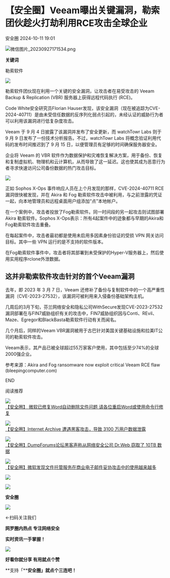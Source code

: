 #  【安全圈】Veeam曝出关键漏洞，勒索团伙趁火打劫利用RCE攻击全球企业   
 安全圈   2024-10-11 19:01  
  
![](https://mmbiz.qpic.cn/sz_mmbiz_png/aBHpjnrGylgOvEXHviaXu1fO2nLov9bZ055v7s8F6w1DD1I0bx2h3zaOx0Mibd5CngBwwj2nTeEbupw7xpBsx27Q/640?wx_fmt=png&from=appmsg "微信图片_20230927171534.png")  
  
  
**关键词**  
  
  
  
勒索软件  
  
  
![](https://mmbiz.qpic.cn/sz_mmbiz_jpg/aBHpjnrGylhnDHDVAe6opKibJQic1Q8NrGgAGjs88iaMaZ6HaOu2rQMMJEt4LVGFRGJ6KSknPm5EJucIjP7c5mQLw/640?wx_fmt=jpeg&from=appmsg "")  
  
勒索软件团伙现在利用一个关键的安全漏洞，让攻击者在易受攻击的 Veeam Backup & Replication (VBR) 服务器上获得远程代码执行 (RCE)。  
  
Code White安全研究员Florian Hauser发现，该安全漏洞（现在被追踪为CVE-2024-40711）是由未受信任数据的反序列化弱点引起的，未经认证的威胁行为者可以利用该漏洞进行低复杂度攻击。  
  
Veeam 于 9 月 4 日披露了该漏洞并发布了安全更新，而 watchTowr Labs 则于 9 月 9 日发布了一份技术分析报告。不过，watchTowr Labs 将概念验证利用代码的发布时间推迟到了 9 月 15 日，以便管理员有足够的时间确保服务器安全。  
  
企业将 Veeam 的 VBR 软件作为数据保护和灾难恢复解决方案，用于备份、恢复和复制虚拟机、物理机和云计算机，从而导致了这一延迟。这也使其成为恶意行为者寻求快速访问公司备份数据的热门攻击目标。  
  
![](https://mmbiz.qpic.cn/sz_mmbiz_jpg/aBHpjnrGylhnDHDVAe6opKibJQic1Q8NrGnCIGfkJJTtSHRIHW3NeXHa8grk5VOv8zib3g1NTfjjrNuvia4T6tHXeA/640?wx_fmt=jpeg&from=appmsg "")  
  
正如 Sophos X-Ops 事件响应人员在上个月发现的那样，CVE-2024-40711 RCE 漏洞很快被发现，并在 Akira 和 Fog 勒索软件攻击中被利用，与之前泄露的凭证一起，向本地管理员和远程桌面用户组添加“点”本地帐户。  
  
在一个案例中，攻击者投放了Fog勒索软件。同一时间段的另一起攻击则试图部署 Akira 勒索软件。Sophos X-Ops表示：所有4起案件中的迹象都与早期的Akira和Fog勒索软件攻击重叠。  
  
在每起案件中，攻击者最初都是使用未启用多因素身份验证的受损 VPN 网关访问目标。其中一些 VPN 运行的是不支持的软件版本。  
  
在Fog勒索软件事件中，攻击者将其部署到未受保护的Hyper-V服务器上，然后使用实用程序rclone外泄数据。  
## 这并非勒索软件攻击针对的首个Veeam漏洞  
  
去年，即 2023 年 3 月 7 日，Veeam 还修补了备份与复制软件中的一个高严重性漏洞（CVE-2023-27532），该漏洞可被利用来入侵备份基础架构主机。  
  
几周后的3月下旬，芬兰网络安全和隐私公司WithSecure发现CVE-2023-27532漏洞部署在与FIN7威胁组织有关的攻击中，FIN7威胁组织因与Conti、REvil、Maze、Egregor和BlackBasta勒索软件行动有关而闻名。  
  
几个月后，同样的Veeam VBR漏洞被用于古巴针对美国关键基础设施和拉美IT公司的勒索软件攻击。  
  
Veeam表示，其产品已被全球超过55万家客户使用，其中包括至少74%的全球2000强企业。  
  
参考来源：Akira and Fog ransomware now exploit critical Veeam RCE flaw (bleepingcomputer.com)  
  
  
END  
  
  
阅读推荐  
  
  
![](https://mmbiz.qpic.cn/sz_mmbiz_png/aBHpjnrGyliaEQFic5fXxFib2BUvlzqYQJz4RAk6ibl9EA8hxkWBkU4kExoqSdhEIKwyb1mszy0VqicJZpkLt7sBK0w/640?wx_fmt=png "")  
[【安全圈】 微软已修复Word自动删除文件问题 请各位重启Word或使用命令行修复](http://mp.weixin.qq.com/s?__biz=MzIzMzE4NDU1OQ==&mid=2652065105&idx=1&sn=10c376f4ec8aaeb9f70061c53fb6ca98&chksm=f36e6111c419e8071ff5f06a133faf65b2c0cca1900a11dcf4700dc23ce47835c5d11a626830&scene=21#wechat_redirect)  
  
  
  
![](https://mmbiz.qpic.cn/sz_mmbiz_jpg/aBHpjnrGyliaEQFic5fXxFib2BUvlzqYQJzMaK9Qb20KVsCtD0I9qc2jHgs58Rz2GETrenOT94Txfib8shqlEiaglfw/640?wx_fmt=jpeg "")  
[【安全圈】Internet Archive 遭遇黑客攻击，导致 3100 万用户数据泄露](http://mp.weixin.qq.com/s?__biz=MzIzMzE4NDU1OQ==&mid=2652065105&idx=2&sn=2da49c20338b3002ab1297319299af19&chksm=f36e6111c419e807845ac66cff18994a328629966c2b413ee6fabee6037e5913685dc480eca2&scene=21#wechat_redirect)  
  
  
  
![](https://mmbiz.qpic.cn/sz_mmbiz_jpg/aBHpjnrGyliaEQFic5fXxFib2BUvlzqYQJz4GmVcCe5esmiceKonf29fBL7dKotc2xbXvpibxbOwLb6nLYzpsFXSxuw/640?wx_fmt=jpeg "")  
[【安全圈】DumpForums论坛黑客声称从网络安全公司 Dr.Web 窃取了 10TB 数据](http://mp.weixin.qq.com/s?__biz=MzIzMzE4NDU1OQ==&mid=2652065105&idx=3&sn=d0ce1215f3b42342b33a8e605130d7d7&chksm=f36e6111c419e80724412c09f2781cb77ee2c352135f8873d43ffd741621ab6c16e9782171d6&scene=21#wechat_redirect)  
  
  
  
![](https://mmbiz.qpic.cn/sz_mmbiz_jpg/aBHpjnrGyliaEQFic5fXxFib2BUvlzqYQJzxAqTbZUGnYgSMeywibAFPjGwj0f2Xut7fA5VKWnGssbxQicMicHySVugA/640?wx_fmt=other "")  
[【安全圈】微软发现文件托管服务在商业电子邮件妥协攻击中的使用越来越多](http://mp.weixin.qq.com/s?__biz=MzIzMzE4NDU1OQ==&mid=2652065105&idx=4&sn=99c192e299edb2f31774af7f91c22a0d&chksm=f36e6111c419e807116cb9573a3be5576d409d5823888239323f6b39d75e22b3b0a0cf2e06f2&scene=21#wechat_redirect)  
  
  
  
  
  
  
![](https://mmbiz.qpic.cn/mmbiz_gif/aBHpjnrGylgeVsVlL5y1RPJfUdozNyCEft6M27yliapIdNjlcdMaZ4UR4XxnQprGlCg8NH2Hz5Oib5aPIOiaqUicDQ/640?wx_fmt=gif "")  
  
  
  
![](https://mmbiz.qpic.cn/mmbiz_png/aBHpjnrGylgeVsVlL5y1RPJfUdozNyCEDQIyPYpjfp0XDaaKjeaU6YdFae1iagIvFmFb4djeiahnUy2jBnxkMbaw/640?wx_fmt=png "")  
  
**安全圈**  
  
![](https://mmbiz.qpic.cn/mmbiz_gif/aBHpjnrGylgeVsVlL5y1RPJfUdozNyCEft6M27yliapIdNjlcdMaZ4UR4XxnQprGlCg8NH2Hz5Oib5aPIOiaqUicDQ/640?wx_fmt=gif "")  
  
  
←扫码关注我们  
  
**网罗圈内热点 专注网络安全**  
  
**实时资讯一手掌握！**  
  
  
![](https://mmbiz.qpic.cn/mmbiz_gif/aBHpjnrGylgeVsVlL5y1RPJfUdozNyCE3vpzhuku5s1qibibQjHnY68iciaIGB4zYw1Zbl05GQ3H4hadeLdBpQ9wEA/640?wx_fmt=gif "")  
  
**好看你就分享 有用就点个赞**  
  
**支持「****安全圈」就点个三连吧！**  
  
  
  
